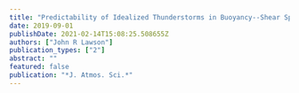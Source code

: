 ```yaml
---
title: "Predictability of Idealized Thunderstorms in Buoyancy--Shear Space"
date: 2019-09-01
publishDate: 2021-02-14T15:08:25.508655Z
authors: ["John R Lawson"]
publication_types: ["2"]
abstract: ""
featured: false
publication: "*J. Atmos. Sci.*"
---
```


